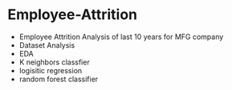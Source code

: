 # Employee-Attrition
- Employee Attrition Analysis of last 10 years for MFG company
- Dataset Analysis
- EDA
- K neighbors classfier
- logisitic regression
- random forest classifier
